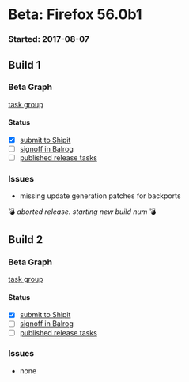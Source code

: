 # Beta: Firefox 56.0b1

### Started: 2017-08-07

## Build 1

### Beta Graph
[task group](https://tools.taskcluster.net/push-inspector/#/vTVY1UAxRl6CR6eCfBHLfA)


#### Status
- [x] [submit to Shipit](https://wiki.mozilla.org/Release:Release_Automation_on_Mercurial:Starting_a_Release#Submit_to_Ship_It)
- [ ] [signoff in Balrog](../how-tos/relpro.md#3-signoffs)
- [ ] [published release tasks](../how-tos/relpro.md#4-publish-release)

### Issues
- missing update generation patches for backports

:bomb: _aborted release. starting new build num_ :bomb:

## Build 2

### Beta Graph
[task group](https://tools.taskcluster.net/push-inspector/#/WehanUPTRI2DosLwKyy4lQ)


#### Status
- [x] [submit to Shipit](https://wiki.mozilla.org/Release:Release_Automation_on_Mercurial:Starting_a_Release#Submit_to_Ship_It)
- [ ] [signoff in Balrog](../how-tos/relpro.md#3-signoffs)
- [ ] [published release tasks](../how-tos/relpro.md#4-publish-release)

### Issues
- none


